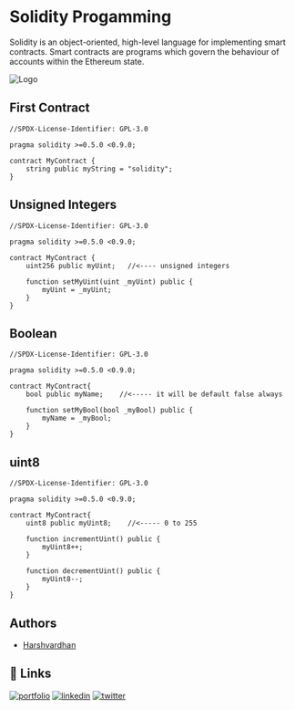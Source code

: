 # Solidity Progamming

Solidity is an object-oriented, high-level language for implementing smart contracts. Smart contracts are programs which govern the behaviour of accounts within the Ethereum state.


![Logo](https://miro.medium.com/max/651/1*PZv6C_X671fktg1t7CZvcg.png)


## First Contract

```solidity
//SPDX-License-Identifier: GPL-3.0

pragma solidity >=0.5.0 <0.9.0;

contract MyContract {
    string public myString = "solidity";
}
```

## Unsigned Integers

```solidity
//SPDX-License-Identifier: GPL-3.0

pragma solidity >=0.5.0 <0.9.0;

contract MyContract {
    uint256 public myUint;   //<---- unsigned integers

    function setMyUint(uint _myUint) public {
        myUint = _myUint;
    }
}
```

## Boolean

```solidity
//SPDX-License-Identifier: GPL-3.0

pragma solidity >=0.5.0 <0.9.0;

contract MyContract{
    bool public myName;    //<----- it will be default false always

    function setMyBool(bool _myBool) public {
        myName = _myBool;
    }
}
```

## uint8

```solidity
//SPDX-License-Identifier: GPL-3.0

pragma solidity >=0.5.0 <0.9.0;

contract MyContract{
    uint8 public myUint8;    //<----- 0 to 255

    function incrementUint() public {
        myUint8++;
    }

    function decrementUint() public {
        myUint8--;
    }
}
```

## Authors

- [Harshvardhan](https://instagram.com/hypersudo)


## 🔗 Links
[![portfolio](https://img.shields.io/badge/my_portfolio-000?style=for-the-badge&logo=ko-fi&logoColor=white)](https://instagram.com/hypersudo)
[![linkedin](https://img.shields.io/badge/linkedin-0A66C2?style=for-the-badge&logo=linkedin&logoColor=white)](https://www.linkedin.com/in/harshvardhan-singh-baghel-691b67a1/)
[![twitter](https://img.shields.io/badge/twitter-1DA1F2?style=for-the-badge&logo=twitter&logoColor=white)](https://twitter.com/harshvardhan_02)
